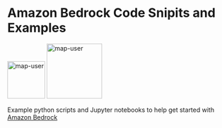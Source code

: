 # Amazon Bedrock Code Snipits and Examples

<img width="85" alt="map-user" src="https://img.shields.io/badge/views-484-green"> <img width="125" alt="map-user" src="https://img.shields.io/badge/unique visits-037-green">

Example python scripts and Jupyter notebooks to help get started with [Amazon Bedrock](https://aws.amazon.com/bedrock/)
